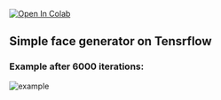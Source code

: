 [![Open In Colab](https://colab.research.google.com/assets/colab-badge.svg)](https://colab.research.google.com/drive/1wyZ5o8I_T-DKXHENr62rflxLpQuQRfAd#scrollTo=WoTOrF7HeluT)

## Simple face generator on Tensrflow

### Example after 6000 iterations:
![example](https://github.com/[ila28]/[Simple-Gan]/[main]/generated_8.png?raw=true)
